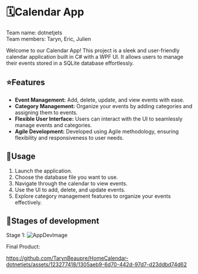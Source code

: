 # 🗓️Calendar App
Team name: dotnetjets <br>
Team members: Taryn, Eric, Julien

Welcome to our Calendar App! This project is a sleek and user-friendly calendar application built in C# with a WPF UI. It allows users to manage their events stored in a SQLite database effortlessly.

## ⭐Features

- **Event Management:** Add, delete, update, and view events with ease.
- **Category Management:** Organize your events by adding categories and assigning them to events.
- **Flexible User Interface:** Users can interact with the UI to seamlessly manage events and categories.
- **Agile Development:** Developed using Agile methodology, ensuring flexibility and responsiveness to user needs.

## 📜Usage

1. Launch the application.
2. Choose the database file you want to use.
3. Navigate through the calendar to view events.
4. Use the UI to add, delete, and update events.
5. Explore category management features to organize your events effectively.

## 📍Stages of development
Stage 1:
![AppDevImage](https://github.com/TarynBeaupre/HomeCalendar-dotnetjets/assets/123277418/e92d555e-6a00-42ea-8014-2a655c9a3927)

Final Product:

https://github.com/TarynBeaupre/HomeCalendar-dotnetjets/assets/123277418/1305aeb9-6d70-442d-97d7-d23ddbd74d62

